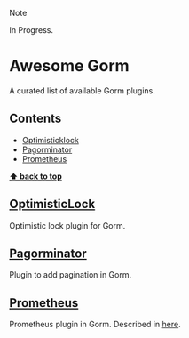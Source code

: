 > [!NOTE]  
> In Progress.

# Awesome Gorm

A curated list of available Gorm plugins.

## Contents

- [Optimisticklock](#optimisticlock)
- [Pagorminator](#pagorminator)
- [Prometheus](#prometheis)

**[⬆ back to top](#contents)**

## [OptimisticLock](https://github.com/go-gorm/optimisticlock)

Optimistic lock plugin for Gorm.

## [Pagorminator](https://github.com/manuelarte/pagorminator/)

Plugin to add pagination in Gorm.

## [Prometheus](https://github.com/go-gorm/prometheus)

Prometheus plugin in Gorm. Described in [here](https://gorm.io/docs/prometheus.html).
